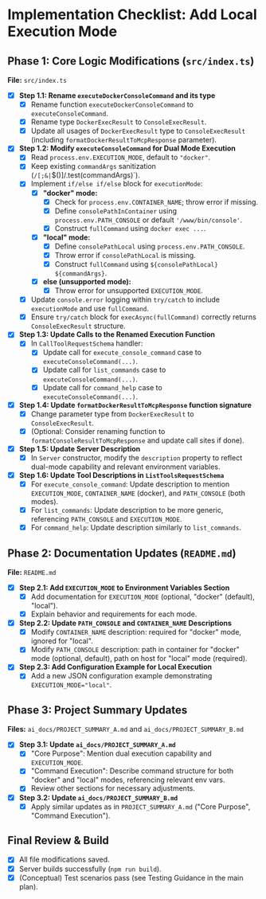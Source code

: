 # Implementation Checklist: Add Local Execution Mode

## Phase 1: Core Logic Modifications (`src/index.ts`)

**File:** `src/index.ts`

-   [x] **Step 1.1: Rename `executeDockerConsoleCommand` and its type**
    -   [x] Rename function `executeDockerConsoleCommand` to `executeConsoleCommand`.
    -   [x] Rename type `DockerExecResult` to `ConsoleExecResult`.
    -   [x] Update all usages of `DockerExecResult` type to `ConsoleExecResult` (including `formatDockerResultToMcpResponse` parameter).
-   [x] **Step 1.2: Modify `executeConsoleCommand` for Dual Mode Execution**
    -   [x] Read `process.env.EXECUTION_MODE`, default to `"docker"`.
    -   [x] Keep existing `commandArgs` sanitization (`/[;&|`$()]/.test(commandArgs)`).
    -   [x] Implement `if/else if/else` block for `executionMode`:
        -   [x] **"docker" mode:**
            -   [x] Check for `process.env.CONTAINER_NAME`; throw error if missing.
            -   [x] Define `consolePathInContainer` using `process.env.PATH_CONSOLE` or default `'/www/bin/console'`.
            -   [x] Construct `fullCommand` using `docker exec ...`.
        -   [x] **"local" mode:**
            -   [x] Define `consolePathLocal` using `process.env.PATH_CONSOLE`.
            -   [x] Throw error if `consolePathLocal` is missing.
            -   [x] Construct `fullCommand` using `${consolePathLocal} ${commandArgs}`.
        -   [x] **else (unsupported mode):**
            -   [x] Throw error for unsupported `EXECUTION_MODE`.
    -   [x] Update `console.error` logging within `try/catch` to include `executionMode` and use `fullCommand`.
    -   [x] Ensure `try/catch` block for `execAsync(fullCommand)` correctly returns `ConsoleExecResult` structure.
-   [x] **Step 1.3: Update Calls to the Renamed Execution Function**
    -   [x] In `CallToolRequestSchema` handler:
        -   [x] Update call for `execute_console_command` case to `executeConsoleCommand(...)`.
        -   [x] Update call for `list_commands` case to `executeConsoleCommand(...)`.
        -   [x] Update call for `command_help` case to `executeConsoleCommand(...)`.
-   [x] **Step 1.4: Update `formatDockerResultToMcpResponse` function signature**
    -   [x] Change parameter type from `DockerExecResult` to `ConsoleExecResult`.
    -   [x] (Optional: Consider renaming function to `formatConsoleResultToMcpResponse` and update call sites if done).
-   [x] **Step 1.5: Update Server Description**
    -   [x] In `Server` constructor, modify the `description` property to reflect dual-mode capability and relevant environment variables.
-   [x] **Step 1.6: Update Tool Descriptions in `ListToolsRequestSchema`**
    -   [x] For `execute_console_command`: Update description to mention `EXECUTION_MODE`, `CONTAINER_NAME` (docker), and `PATH_CONSOLE` (both modes).
    -   [x] For `list_commands`: Update description to be more generic, referencing `PATH_CONSOLE` and `EXECUTION_MODE`.
    -   [x] For `command_help`: Update description similarly to `list_commands`.

## Phase 2: Documentation Updates (`README.md`)

**File:** `README.md`

-   [x] **Step 2.1: Add `EXECUTION_MODE` to Environment Variables Section**
    -   [x] Add documentation for `EXECUTION_MODE` (optional, "docker" (default), "local").
    -   [x] Explain behavior and requirements for each mode.
-   [x] **Step 2.2: Update `PATH_CONSOLE` and `CONTAINER_NAME` Descriptions**
    -   [x] Modify `CONTAINER_NAME` description: required for "docker" mode, ignored for "local".
    -   [x] Modify `PATH_CONSOLE` description: path in container for "docker" mode (optional, default), path on host for "local" mode (required).
-   [x] **Step 2.3: Add Configuration Example for Local Execution**
    -   [x] Add a new JSON configuration example demonstrating `EXECUTION_MODE="local"`.

## Phase 3: Project Summary Updates

**Files:** `ai_docs/PROJECT_SUMMARY_A.md` and `ai_docs/PROJECT_SUMMARY_B.md`

-   [x] **Step 3.1: Update `ai_docs/PROJECT_SUMMARY_A.md`**
    -   [x] "Core Purpose": Mention dual execution capability and `EXECUTION_MODE`.
    -   [x] "Command Execution": Describe command structure for both "docker" and "local" modes, referencing relevant env vars.
    -   [x] Review other sections for necessary adjustments.
-   [x] **Step 3.2: Update `ai_docs/PROJECT_SUMMARY_B.md`**
    -   [x] Apply similar updates as in `PROJECT_SUMMARY_A.md` ("Core Purpose", "Command Execution").

## Final Review & Build

-   [x] All file modifications saved.
-   [x] Server builds successfully (`npm run build`).
-   [x] (Conceptual) Test scenarios pass (see Testing Guidance in the main plan).
